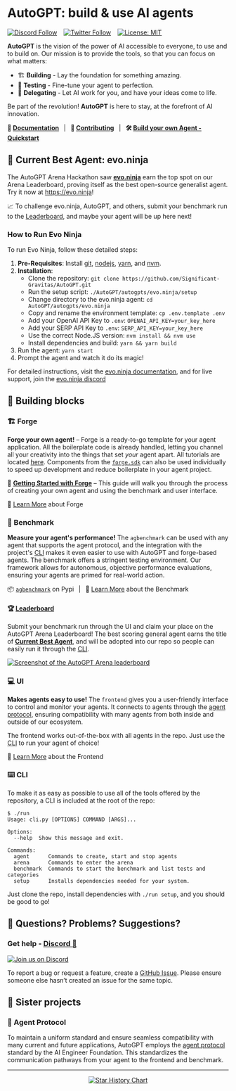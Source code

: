 # AutoGPT: build & use AI agents

[![Discord Follow](https://dcbadge.vercel.app/api/server/autogpt?style=flat)](https://discord.gg/autogpt) &ensp;
[![Twitter Follow](https://img.shields.io/twitter/follow/Auto_GPT?style=social)](https://twitter.com/Auto_GPT) &ensp;
[![License: MIT](https://img.shields.io/badge/License-MIT-yellow.svg)](https://opensource.org/licenses/MIT)

**AutoGPT** is the vision of the power of AI accessible to everyone, to use and to build on. Our mission is to provide the tools, so that you can focus on what matters:

- 🏗️ **Building** - Lay the foundation for something amazing.
- 🧪 **Testing** - Fine-tune your agent to perfection.
- 🤝 **Delegating** - Let AI work for you, and have your ideas come to life.

Be part of the revolution! **AutoGPT** is here to stay, at the forefront of AI innovation.

**📖 [Documentation](https://docs.agpt.co)**
&ensp;|&ensp;
**🚀 [Contributing](CONTRIBUTING.md)**
&ensp;|&ensp;
**🛠️ [Build your own Agent - Quickstart](QUICKSTART.md)**

## 🥇 Current Best Agent: evo.ninja
[Current Best Agent]: #-current-best-agent-evoninja

The AutoGPT Arena Hackathon saw [**evo.ninja**](https://github.com/polywrap/evo.ninja) earn the top spot on our Arena Leaderboard, proving itself as the best open-source generalist agent. Try it now at https://evo.ninja!

📈 To challenge evo.ninja, AutoGPT, and others, submit your benchmark run to the [Leaderboard](#-leaderboard), and maybe your agent will be up here next!


### How to Run Evo Ninja
To run Evo Ninja, follow these detailed steps:
1. **Pre-Requisites**: Install [git](https://git-scm.com/book/en/v2/Getting-Started-Installing-Git), [nodejs](https://nodejs.org/en/download/package-manager#alpine-linux), [yarn](https://classic.yarnpkg.com/lang/en/docs/install/#debian-stable), and [nvm](https://github.com/nvm-sh/nvm#installing-and-updating).
2. **Installation**:
    - Clone the repository: `git clone https://github.com/Significant-Gravitas/AutoGPT.git`
    - Run the setup script: `./AutoGPT/autogpts/evo.ninja/setup`
    - Change directory to the evo.ninja agent: `cd AutoGPT/autogpts/evo.ninja`
    - Copy and rename the environment template: `cp .env.template .env`
    - Add your OpenAI API Key to `.env`: `OPENAI_API_KEY=your_key_here`
    - Add your SERP API Key to `.env`: `SERP_API_KEY=your_key_here`
    - Use the correct Node.JS version: `nvm install && nvm use`
    - Install dependencies and build: `yarn && yarn build`
3. Run the agent: `yarn start`
4. Prompt the agent and watch it do its magic!

For detailed instructions, visit the [evo.ninja documentation](https://github.com/polywrap/evo.ninja/tree/release/autogpt#readme), and for live support, join the [evo.ninja discord](https://discord.com/invite/r3rwh69cCa)



## 🧱 Building blocks

### 🏗️ Forge

**Forge your own agent!** &ndash; Forge is a ready-to-go template for your agent application. All the boilerplate code is already handled, letting you channel all your creativity into the things that set *your* agent apart. All tutorials are located [here](https://medium.com/@aiedge/autogpt-forge-e3de53cc58ec). Components from the [`forge.sdk`](/autogpts/forge/forge/sdk) can also be used individually to speed up development and reduce boilerplate in your agent project.

🚀 [**Getting Started with Forge**](https://github.com/Significant-Gravitas/AutoGPT/blob/master/autogpts/forge/tutorials/001_getting_started.md) &ndash;
This guide will walk you through the process of creating your own agent and using the benchmark and user interface.

📘 [Learn More](https://github.com/Significant-Gravitas/AutoGPT/tree/master/autogpts/forge) about Forge

### 🎯 Benchmark

**Measure your agent's performance!** The `agbenchmark` can be used with any agent that supports the agent protocol, and the integration with the project's [CLI] makes it even easier to use with AutoGPT and forge-based agents. The benchmark offers a stringent testing environment. Our framework allows for autonomous, objective performance evaluations, ensuring your agents are primed for real-world action.

<!-- TODO: insert visual demonstrating the benchmark -->

📦 [`agbenchmark`](https://pypi.org/project/agbenchmark/) on Pypi
&ensp;|&ensp;
📘 [Learn More](https://github.com/Significant-Gravitas/AutoGPT/blob/master/benchmark) about the Benchmark

#### 🏆 [Leaderboard][leaderboard]
[leaderboard]: https://leaderboard.agpt.co

Submit your benchmark run through the UI and claim your place on the AutoGPT Arena Leaderboard! The best scoring general agent earns the title of **[Current Best Agent]**, and will be adopted into our repo so people can easily run it through the [CLI].

[![Screenshot of the AutoGPT Arena leaderboard](https://github.com/Significant-Gravitas/AutoGPT/assets/12185583/60813392-9ddb-4cca-bb44-b477dbae225d)][leaderboard]

### 💻 UI

**Makes agents easy to use!** The `frontend` gives you a user-friendly interface to control and monitor your agents. It connects to agents through the [agent protocol](#-agent-protocol), ensuring compatibility with many agents from both inside and outside of our ecosystem.

<!-- TODO: instert screenshot of front end -->

The frontend works out-of-the-box with all agents in the repo. Just use the [CLI] to run your agent of choice!

📘 [Learn More](https://github.com/Significant-Gravitas/AutoGPT/tree/master/frontend) about the Frontend

### ⌨️ CLI

[CLI]: #-cli

To make it as easy as possible to use all of the tools offered by the repository, a CLI is included at the root of the repo:

```shell
$ ./run
Usage: cli.py [OPTIONS] COMMAND [ARGS]...

Options:
  --help  Show this message and exit.

Commands:
  agent      Commands to create, start and stop agents
  arena      Commands to enter the arena
  benchmark  Commands to start the benchmark and list tests and categories
  setup      Installs dependencies needed for your system.
```

Just clone the repo, install dependencies with `./run setup`, and you should be good to go!

## 🤔 Questions? Problems? Suggestions?

### Get help - [Discord 💬](https://discord.gg/autogpt)

[![Join us on Discord](https://invidget.switchblade.xyz/autogpt)](https://discord.gg/autogpt)

To report a bug or request a feature, create a [GitHub Issue](https://github.com/Significant-Gravitas/AutoGPT/issues/new/choose). Please ensure someone else hasn’t created an issue for the same topic.

## 🤝 Sister projects

### 🔄 Agent Protocol

To maintain a uniform standard and ensure seamless compatibility with many current and future applications, AutoGPT employs the [agent protocol](https://agentprotocol.ai/) standard by the AI Engineer Foundation. This standardizes the communication pathways from your agent to the frontend and benchmark.

---

<p align="center">
  <a href="https://star-history.com/#Significant-Gravitas/AutoGPT&Date">
    <img src="https://api.star-history.com/svg?repos=Significant-Gravitas/AutoGPT&type=Date" alt="Star History Chart">
  </a>
</p>
